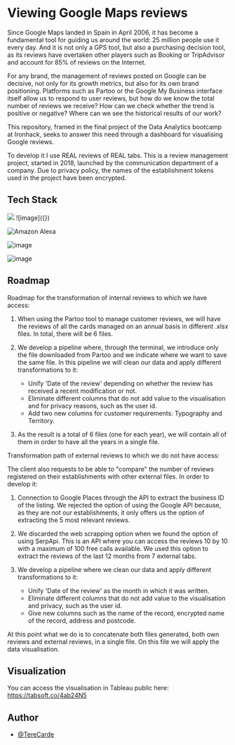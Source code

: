 # Viewing Google Maps reviews

Since Google Maps landed in Spain in April 2006, it has become a fundamental tool for guiding us around the world: 25 million people use it every day. 
And it is not only a GPS tool, but also a purchasing decision tool, as its reviews have overtaken other players such as Booking or TripAdvisor and account for 85% of reviews on the Internet. 

For any brand, the management of reviews posted on Google can be decisive, not only for its growth metrics, but also for its own brand positioning. Platforms such as Partoo or the Google My Business interface itself allow us to respond to user reviews, but how do we know the total number of reviews we receive? How can we check whether the trend is positive or negative? Where can we see the historical results of our work? 

This repository, framed in the final project of the Data Analytics bootcamp at Ironhack, seeks to answer this need through a dashboard for visualising Google reviews. 

To develop it I use REAL reviews of REAL tabs. This is a review management project, started in 2018, launched by the communication department of a company. Due to privacy policy, the names of the establishment tokens used in the project have been encrypted. 


## Tech Stack

<img src="{https://img.shields.io/badge/Python-FFD43B?style=for-the-badge&logo=python&logoColor=blue}" />
![image]({})

![Amazon Alexa](https://img.shields.io/badge/amazon%20alexa-52b5f7?style=for-the-badge&logo=amazon%20alexa&logoColor=white)


![image]({https://img.shields.io/badge/Pandas-2C2D72?style=for-the-badge&logo=pandas&logoColor=white})

![image]({https://img.shields.io/badge/Tableau-E97627?style=for-the-badge&logo=Tableau&logoColor=white})


## Roadmap

Roadmap for the transformation of internal reviews to which we have access: 

1. When using the Partoo tool to manage customer reviews, we will have the reviews of all the cards managed on an annual basis in different .xlsx files. In total, there will be 6 files. 

2. We develop a pipeline where, through the terminal, we introduce only the file downloaded from Partoo and we indicate where we want to save the same file. In this pipeline we will clean our data and apply different transformations to it: 
    - Unify 'Date of the review' depending on whether the review has received a recent modification or not. 
    - Eliminate different columns that do not add value to the visualisation and for privacy reasons, such as the user id. 
    - Add two new columns for customer requirements: Typography and Territory. 

3. As the result is a total of 6 files (one for each year), we will contain all of them in order to have all the years in a single file. 

Transformation path of external reviews to which we do not have access: 

The client also requests to be able to "compare" the number of reviews registered on their establishments with other external files. In order to develop it: 

1. Connection to Google Places through the API to extract the business ID of the listing. We rejected the option of using the Google API because, as they are not our establishments, it only offers us the option of extracting the 5 most relevant reviews. 

2. We discarded the web scrapping option when we found the option of using SerpApi. This is an API where you can access the reviews 10 by 10 with a maximum of 100 free calls available. We used this option to extract the reviews of the last 12 months from 7 external tabs. 

3. We develop a pipeline where we clean our data and apply different transformations to it: 
    - Unify 'Date of the review' as the month in which it was written. 
    - Eliminate different columns that do not add value to the visualisation and privacy, such as the user id. 
    - Give new columns such as the name of the record, encrypted name of the record, address and postcode. 

At this point what we do is to concatenate both files generated, both own reviews and external reviews, in a single file. On this file we will apply the data visualisation. 




## Visualization

You can access the visualisation in Tableau public here: 
https://tabsoft.co/4ab24N5 

## Author

- [@TereCarde](https://www.github.com/TeresaCardenosa)